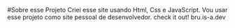 #Sobre esse Projeto
Criei esse site usando Html, Css e JavaScript.
Vou usar esse projeto como site pessoal de desenvolvedor.
check it out!
bru.is-a.dev